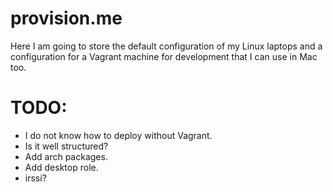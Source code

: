 provision.me
============

Here I am going to store the default configuration of my Linux laptops and a
configuration for a Vagrant machine for development that I can use in Mac too.

TODO:
=====

- I do not know how to deploy without Vagrant.
- Is it well structured?
- Add arch packages.
- Add desktop role.
- irssi?
